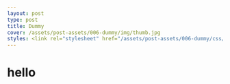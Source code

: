 ```yaml
---
layout: post
type: post
title: Dummy
cover: /assets/post-assets/006-dummy/img/thumb.jpg
styles: <link rel="stylesheet" href="/assets/post-assets/006-dummy/css/main.css" type="text/css" media="screen" />
---
```


# hello
